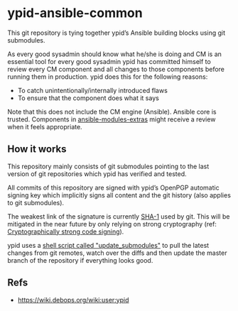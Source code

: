 # ypid-ansible-common

This git repository is tying together ypid’s Ansible building blocks using git submodules.

As every good sysadmin should know what he/she is doing and CM is an essential
tool for every good sysadmin ypid has committed himself to review every CM component
and all changes to those components before running them in production. ypid does
this for the following reasons:

* To catch unintentionally/internally introduced flaws
* To ensure that the component does what it says

Note that this does not include the CM engine (Ansible).
Ansible core is trusted.
Components in
[ansible-modules-extras](https://github.com/ansible/ansible-modules-extras)
might receive a review when it feels appropriate.

## How it works

This repository mainly consists of git submodules pointing to the last version
of git repositories which ypid has verified and tested.

All commits of this repository are signed with ypid’s OpenPGP automatic signing
key which implicitly signs all content and the git history (also applies to
git submodules).

The weakest link of the signature is currently
[SHA-1](https://en.wikipedia.org/wiki/SHA-1) used by git.
This will be mitigated in the near future by only relying on
strong cryptography (ref:
[Cryptographically strong code signing](https://github.com/QubesOS/qubes-issues/issues/2240)).

ypid uses a [shell script called "update_submodules"](https://github.com/ypid/ypid-ansible-common/blob/master/update_submodules) to pull the latest changes from git remotes, watch over the diffs and then update the master branch of the repository if everything looks good.

## Refs

* https://wiki.debops.org/wiki:user:ypid
